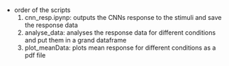 ###

- order of the scripts
  1. cnn_resp.ipynp: outputs the CNNs response to the stimuli and save the response data
  2. analyse_data: analyses the response data for different conditions and put them in a grand dataframe
  3. plot_meanData: plots mean response for different conditions as a pdf file
